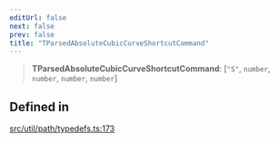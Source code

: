 ```yaml
---
editUrl: false
next: false
prev: false
title: "TParsedAbsoluteCubicCurveShortcutCommand"
---
```


> **TParsedAbsoluteCubicCurveShortcutCommand**: [`"S"`, `number`, `number`, `number`, `number`]

## Defined in

[src/util/path/typedefs.ts:173](https://github.com/fabricjs/fabric.js/blob/v6.0.0-rc4/src/util/path/typedefs.ts#L173)
